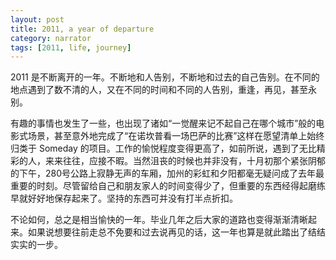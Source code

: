 ```yaml
---
layout: post
title: 2011, a year of departure
category: narrator
tags: [2011, life, journey]
---
```


2011 是不断离开的一年。不断地和人告别，不断地和过去的自己告别。在不同的地点遇到了数不清的人，又在不同的时间和不同的人告别，重逢，再见，甚至永别。

有趣的事情也发生了一些，也出现了诸如“一觉醒来记不起自己在哪个城市”般的电影式场景，甚至意外地完成了“在诺坎普看一场巴萨的比赛”这样在愿望清单上始终归类于 Someday 的项目。工作的愉悦程度变得更高了，如前所说，遇到了无比精彩的人，来来往往，应接不暇。当然沮丧的时候也并非没有，十月初那个紧张阴郁的下午，280号公路上寂静无声的车厢，加州的彩虹和夕阳都毫无疑问成了去年最重要的时刻。尽管留给自己和朋友家人的时间变得少了，但重要的东西经得起磨练早就好好地保存起来了。坚持的东西可并没有打半点折扣。

不论如何，总之是相当愉快的一年。毕业几年之后大家的道路也变得渐渐清晰起来。如果说想要往前走总不免要和过去说再见的话，这一年也算是就此踏出了结结实实的一步。
